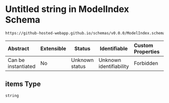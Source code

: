 # Untitled string in ModelIndex Schema

```txt
https://github-hosted-webapp.github.io/schemas/v0.0.0/ModelIndex.schema.json#/items
```

| Abstract | Extensible | Status | Identifiable | Custom Properties | Additional Properties | Access Restrictions | Defined In |
| :-- | --- | --- | --- | :-- | --- | --- | --- |
| Can be instantiated | No | Unknown status | Unknown identifiability | Forbidden | Allowed | none | [ModelIndex.schema.json\*](../ModelIndex.schema.json "open original schema") |

## items Type

`string`
